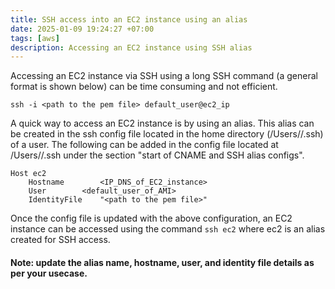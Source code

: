 ```yaml
---
title: SSH access into an EC2 instance using an alias
date: 2025-01-09 19:24:27 +07:00
tags: [aws]
description: Accessing an EC2 instance using SSH alias 
---
```


Accessing an EC2 instance via SSH using a long SSH command (a general format is shown below) can be time consuming and not efficient. 

```
ssh -i <path to the pem file> default_user@ec2_ip
```

A quick way to access an EC2 instance is by using an alias. This alias can be created in the ssh config file located in the home directory (/Users/<username>/.ssh) of a user. The following can be added in the config file located at /Users/<username>/.ssh under the section "start of CNAME and SSH alias configs".

```
Host ec2
    Hostname        <IP_DNS_of_EC2_instance>
    User	    <default_user_of_AMI>
    IdentityFile    "<path to the pem file>"
```

Once the config file is updated with the above configuration, an EC2 instance can be accessed using the command ```ssh ec2``` where ec2 is an alias created for SSH access.

#### Note: update the alias name, hostname, user, and identity file details as per your usecase.


